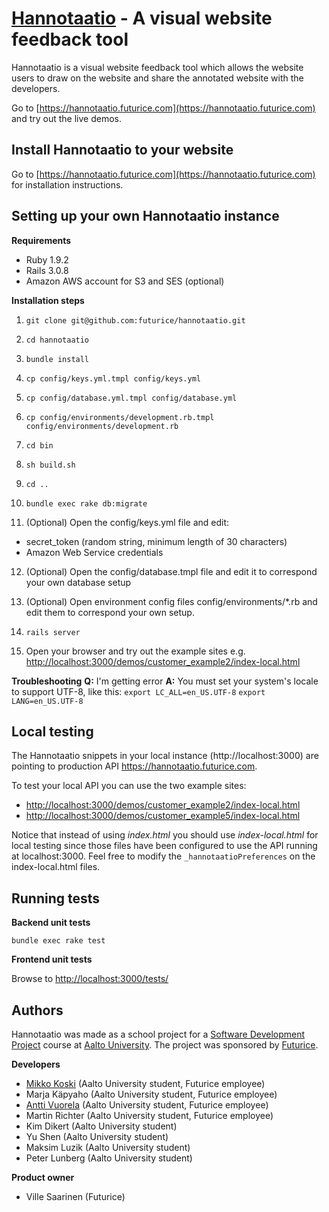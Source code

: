 [Hannotaatio](https://hannotaatio.futurice.com) - A visual website feedback tool
================================================================================

Hannotaatio is a visual website feedback tool which allows the website users to draw on the website and share the annotated website with the developers.

Go to [https://hannotaatio.futurice.com](https://hannotaatio.futurice.com) and try out the live demos.

Install Hannotaatio to your website
-----------------------------------

Go to [https://hannotaatio.futurice.com](https://hannotaatio.futurice.com) for installation instructions.

Setting up your own Hannotaatio instance
----------------------------------------

**Requirements**

* Ruby 1.9.2
* Rails 3.0.8
* Amazon AWS account for S3 and SES (optional)

**Installation steps**

1. `git clone git@github.com:futurice/hannotaatio.git`
2. `cd hannotaatio`

3. `bundle install`

4. `cp config/keys.yml.tmpl config/keys.yml`
5. `cp config/database.yml.tmpl config/database.yml`
6. `cp config/environments/development.rb.tmpl config/environments/development.rb`

7. `cd bin`
8. `sh build.sh`
9. `cd ..`

10. `bundle exec rake db:migrate`

11. (Optional) Open the config/keys.yml file and edit:
   * secret_token (random string, minimum length of 30 characters)
   * Amazon Web Service credentials

12. (Optional) Open the config/database.tmpl file and edit it to correspond your own database setup

13. (Optional) Open environment config files config/environments/*.rb and edit them to correspond your own setup.

14. `rails server`

15. Open your browser and try out the example sites e.g. [http://localhost:3000/demos/customer_example2/index-local.html](http://localhost:3000/demos/customer_example2/index-local.html)

**Troubleshooting**
**Q:** I'm getting error 
**A:** You must set your system's locale to support UTF-8, like this:
`export LC_ALL=en_US.UTF-8`
`export LANG=en_US.UTF-8`


Local testing
-------------

The Hannotaatio snippets in your local instance (http://localhost:3000) are pointing to production API https://hannotaatio.futurice.com.

To test your local API you can use the two example sites:

* [http://localhost:3000/demos/customer_example2/index-local.html](http://localhost:3000/demos/customer_example2/index-local.html)
* [http://localhost:3000/demos/customer_example5/index-local.html](http://localhost:3000/demos/customer_example5/index-local.html)

Notice that instead of using _index.html_ you should use _index-local.html_ for local testing since those files have been configured to use the API running at localhost:3000. Feel free to modify the `_hannotaatioPreferences` on the index-local.html files.

Running tests
-------------

**Backend unit tests**

`bundle exec rake test`

**Frontend unit tests**

Browse to [http://localhost:3000/tests/](http://localhost:3000/tests/)

Authors
-------

Hannotaatio was made as a school project for a [Software Development Project](http://www.soberit.hut.fi/T-76.4115/) course at [Aalto University](http://www.aalto.fi/). The project was sponsored by [Futurice](http://www.futurice.com). 

**Developers**

*   [Mikko Koski](https://github.com/rap1ds) (Aalto University student, Futurice employee)
*   Marja Käpyaho (Aalto University student, Futurice employee)
*   [Antti Vuorela](https://github.com/vugi) (Aalto University student, Futurice employee)
*   Martin Richter (Aalto University student, Futurice employee)
*   Kim Dikert (Aalto University student)
*   Yu Shen (Aalto University student)
*   Maksim Luzik (Aalto University student)
*   Peter Lunberg (Aalto University student)

**Product owner**

*   Ville Saarinen (Futurice)